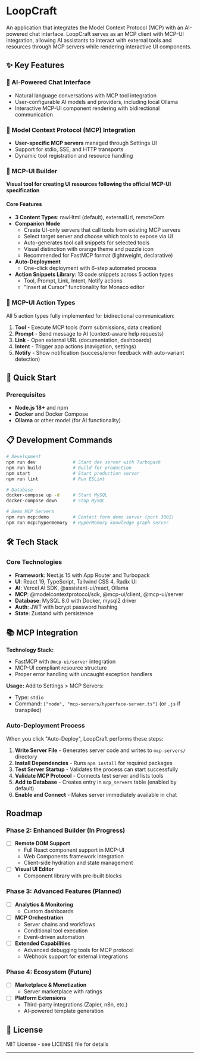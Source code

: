 # LoopCraft

An application that integrates the Model Context Protocol (MCP) with an AI-powered chat interface. LoopCraft serves as an MCP client with MCP-UI integration, allowing AI assistants to interact with external tools and resources through MCP servers while rendering interactive UI components.

## ✨ Key Features

### 🤖 AI-Powered Chat Interface
- Natural language conversations with MCP tool integration
- User-configurable AI models and providers, including local Ollama
- Interactive MCP-UI component rendering with bidirectional communication

### 🔌 Model Context Protocol (MCP) Integration
- **User-specific MCP servers** managed through Settings UI
- Support for stdio, SSE, and HTTP transports
- Dynamic tool registration and resource handling

### 🎨 MCP-UI Builder

**Visual tool for creating UI resources following the official MCP-UI specification**

#### Core Features
- **3 Content Types**: rawHtml (default), externalUrl, remoteDom
- **Companion Mode**
  - Create UI-only servers that call tools from existing MCP servers
  - Select target server and choose which tools to expose via UI
  - Auto-generates tool call snippets for selected tools
  - Visual distinction with orange theme and puzzle icon
  - Recommended for FastMCP format (lightweight, declarative)
- **Auto-Deployment**
  - One-click deployment with 6-step automated process
- **Action Snippets Library**: 13 code snippets across 5 action types
  - Tool, Prompt, Link, Intent, Notify actions
  - "Insert at Cursor" functionality for Monaco editor

### 🔄 MCP-UI Action Types

All 5 action types fully implemented for bidirectional communication:

1. **Tool** - Execute MCP tools (form submissions, data creation)
2. **Prompt** - Send message to AI (context-aware help requests)
3. **Link** - Open external URL (documentation, dashboards)
4. **Intent** - Trigger app actions (navigation, settings)
5. **Notify** - Show notification (success/error feedback with auto-variant detection)

## 🚀 Quick Start

### Prerequisites
- **Node.js 18+** and npm
- **Docker** and Docker Compose
- **Ollama** or other model (for AI functionality)

## 📋 Development Commands

```bash
# Development
npm run dev              # Start dev server with Turbopack
npm run build            # Build for production
npm start                # Start production server
npm run lint             # Run ESLint

# Database
docker-compose up -d     # Start MySQL
docker-compose down      # Stop MySQL

# Demo MCP Servers
npm run mcp:demo         # Contact form demo server (port 3001)
npm run mcp:hypermemory  # HyperMemory knowledge graph server
```

## 🛠️ Tech Stack

### Core Technologies
- **Framework**: Next.js 15 with App Router and Turbopack
- **UI**: React 19, TypeScript, Tailwind CSS 4, Radix UI
- **AI**: Vercel AI SDK, @assistant-ui/react, Ollama
- **MCP**: @modelcontextprotocol/sdk, @mcp-ui/client, @mcp-ui/server
- **Database**: MySQL 8.0 with Docker, mysql2 driver
- **Auth**: JWT with bcrypt password hashing
- **State**: Zustand with persistence

## 📚 MCP Integration

**Technology Stack:**
- FastMCP with `@mcp-ui/server` integration
- MCP-UI compliant resource structure
- Proper error handling with uncaught exception handlers

**Usage:**
Add to Settings > MCP Servers:
- Type: `stdio`
- Command: `["node", "mcp-servers/hyperface-server.ts"]` (or `.js` if transpiled)

### Auto-Deployment Process

When you click "Auto-Deploy", LoopCraft performs these steps:

1. **Write Server File** - Generates server code and writes to `mcp-servers/` directory
2. **Install Dependencies** - Runs `npm install` for required packages
3. **Test Server Startup** - Validates the process can start successfully
4. **Validate MCP Protocol** - Connects test server and lists tools
5. **Add to Database** - Creates entry in `mcp_servers` table (enabled by default)
6. **Enable and Connect** - Makes server immediately available in chat

##  Roadmap

###  Phase 2: Enhanced Builder (In Progress)

- [ ] **Remote DOM Support**
  - Full React component support in MCP-UI
  - Web Components framework integration
  - Client-side hydration and state management
- [ ] **Visual UI Editor**
  - Component library with pre-built blocks

###  Phase 3: Advanced Features (Planned)

- [ ] **Analytics & Monitoring**
  - Custom dashboards
- [ ] **MCP Orchestration**
  - Server chains and workflows
  - Conditional tool execution
  - Event-driven automation
- [ ] **Extended Capabilities**
  - Advanced debugging tools for MCP protocol
  - Webhook support for external integrations

###  Phase 4: Ecosystem (Future)

- [ ] **Marketplace & Monetization**
  - Server marketplace with ratings
- [ ] **Platform Extensions**
  - Third-party integrations (Zapier, n8n, etc.)
  - AI-powered template generation


## 📝 License

MIT License - see LICENSE file for details

---
